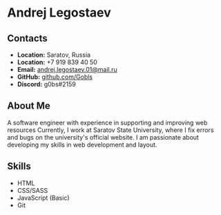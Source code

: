 # Andrej Legostaev

## Contacts
- **Location:** Saratov, Russia
- **Location:** +7 919 839 40 50
- **Email:** andrej.legostaev.01@mail.ru 
- **GitHub:** [github.com/Gobls](https://github.com/Gobls)  
- **Discord:** g0bs#2159

## About Me
A software engineer with experience in supporting and improving web resources Currently, I work at Saratov State University, where I fix errors and bugs on the university's official website. I am passionate about developing my skills in web development and layout. 

## Skills
- HTML
- CSS/SASS 
- JavaScript (Basic)  
- Git